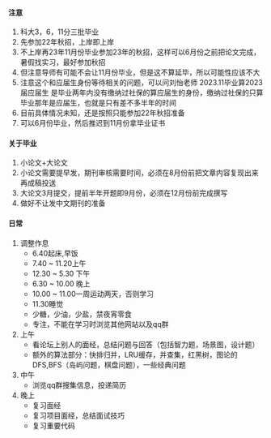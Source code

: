 

#### 注意
1. 科大3，6，11分三批毕业
2. 先参加22年秋招，上岸即上岸
3. 不上岸再23年11月份毕业参加23年的秋招，这样可以6月份之前把论文完成，暑假找实习，最好参加秋招
4. 但注意导师有可能不会让11月份毕业，但是这不算延毕，所以可能性应该不大
5. 注意这个和应届生身份等待相关的问题，可以问刘怡老师
      2023.11毕业算2023届应届生
      是毕业两年内没有缴纳过社保的算应届生的身份，缴纳过社保的只算毕业那年是应届生，也就是只有差不多半年的时间
6. 目前具体情况未知，还是按照只能参加22年秋招准备
7. 可以6月份毕业，然后推迟到11月份拿毕业证书

#### 关于毕业
1. 小论文+大论文
2. 小论文需要提早发，期刊审核需要时间，必须在8月份前把文章内容复现出来再成稿投送
3. 大论文3月提交，提前半年开题即9月份，必须在12月份前完成撰写
4. 做好不让发中文期刊的准备

#### 日常
1. 调整作息
   - 6.40起床,早饭
   - 7.40 ~ 11.20上午
   - 12.30 ~ 5.30 下午
   - 6.30 ~ 10.00 晚上
   - 10.00 ~ 11.00一周运动两天，否则学习
   - 11.30睡觉
   - 少糖，少油，少盐，禁夜宵零食
   - 专注，不能在学习时浏览其他网站以及qq群
2. 上午
   - 看论坛上别人的面经，总结问题与回答（包括智力题，场景图，设计题）
   - 额外的算法部分：快排归并，LRU缓存，并查集，红黑树，图论的DFS,BFS（岛屿问题，棋盘问题），一些经典问题 
3. 中午
   - 浏览qq群搜集信息，投递简历
4. 晚上
   - 复习面经
   - 复习项目面经，总结面试技巧   
   - 复习重要代码



